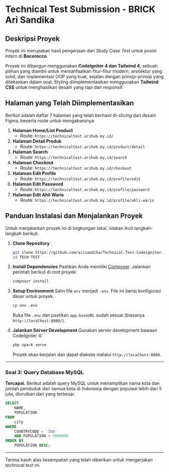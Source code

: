 # Technical Test Submission - BRICK Ari Sandika

## Deskripsi Proyek

Proyek ini merupakan hasil pengerjaan dari *Study Case Test* untuk posisi Intern di **Bocorocco**.

Proyek ini dibangun menggunakan **CodeIgniter 4 dan Tailwind 4**, sebuah pilihan yang diambil untuk memanfaatkan fitur-fitur modern, arsitektur yang solid, dan implementasi OOP yang kuat, sejalan dengan prinsip-prinsip yang ditekankan dalam soal. Styling diimplementasikan menggunakan **Tailwind CSS** untuk menghasilkan desain yang rapi dan responsif.

## Halaman yang Telah Diimplementasikan

Berikut adalah daftar 7 halaman yang telah berhasil di-*slicing* dari desain Figma, beserta route untuk mengaksesnya:

1.  **Halaman Home/List Product**
    -   Route: `https://technicaltest.arihub.my.id/`
2.  **Halaman Detail Produk**
    -   Route: `https://technicaltest.arihub.my.id/product/detail`
3.  **Halaman Search**
    -   Route: `https://technicaltest.arihub.my.id/search`
4.  **Halaman Checkout**
    -   Route: `https://technicaltest.arihub.my.id/checkout`
5.  **Halaman Edit Profile**
    -   Route: `https://technicaltest.arihub.my.id/profile/edit`
6.  **Halaman Edit Password**
    -   Route: `https://technicaltest.arihub.my.id/profile/password`
7.  **Halaman Edit Ahli Waris**
    -   Route: `https://technicaltest.arihub.my.id/profile/ahli-waris`

## Panduan Instalasi dan Menjalankan Proyek

Untuk menjalankan proyek ini di lingkungan lokal, silakan ikuti langkah-langkah berikut:

1.  **Clone Repository**
    ```bash
    git clone https://github.com/arisandika/Technical-Test-Codeigniter.git
    cd TECH-TEST
    ```

2.  **Install Dependencies**
    Pastikan Anda memiliki [Composer](https://getcomposer.org/). Jalankan perintah berikut di root proyek:
    ```bash
    composer install
    ```

3.  **Setup Environment**
    Salin file `env` menjadi `.env`. File ini berisi konfigurasi dasar untuk proyek.
    ```bash
    cp env .env
    ```
    Buka file `.env` dan pastikan `app.baseURL` sudah sesuai (biasanya `http://localhost:8080/`).

4.  **Jalankan Server Development**
    Gunakan server development bawaan CodeIgniter 4:
    ```bash
    php spark serve
    ```
    Proyek akan berjalan dan dapat diakses melalui `http://localhost:8080`.

---

### Soal 3: Query Database MySQL

**Tercapai.** Berikut adalah query MySQL untuk menampilkan nama kota dan jumlah penduduk dari semua kota di Indonesia dengan populasi lebih dari 5 juta, diurutkan dari yang terbesar.

```sql
SELECT 
    NAME, 
    POPULATION 
FROM 
    city 
WHERE 
    COUNTRYCODE = 'INA' 
    AND POPULATION > 5000000 
ORDER BY 
    POPULATION DESC;
```

---

Terima kasih atas kesempatan yang telah diberikan untuk mengerjakan *technical test* ini.
